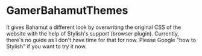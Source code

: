 # GamerBahamutThemes
It gives Bahamut a different look by overwriting the original CSS of the website with the help of Stylish's support (browser plugin).
Currently, there's no guide as I don't have time for that for now. Please Google "how to Stylish" if you want to try it now.
